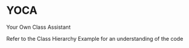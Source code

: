 # YOCA
Your Own Class Assistant

Refer to the Class Hierarchy Example for an understanding of the code
